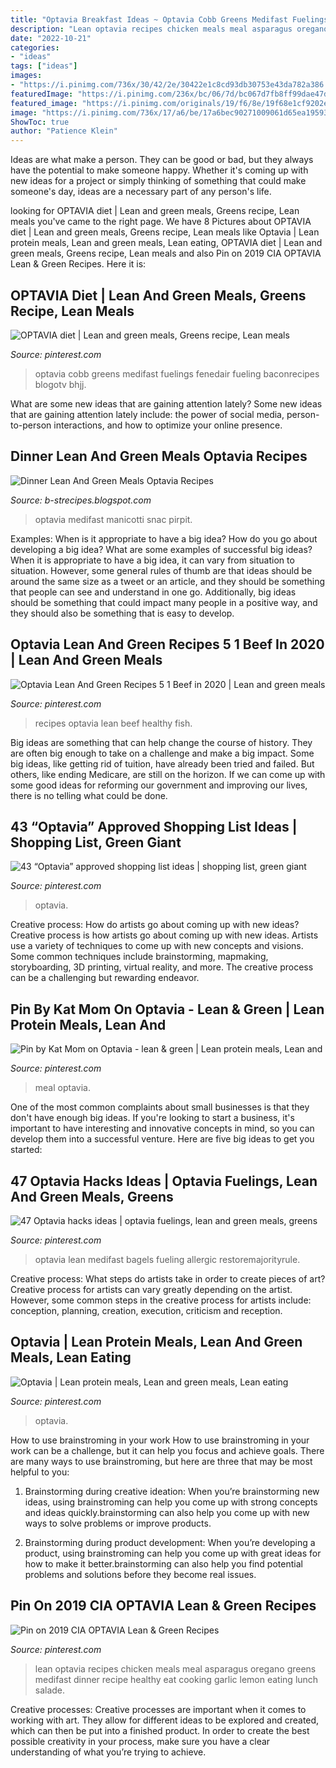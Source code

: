 ```yaml
---
title: "Optavia Breakfast Ideas ~ Optavia Cobb Greens Medifast Fuelings Fenedair Fueling Baconrecipes Blogotv Bhjj"
description: "Lean optavia recipes chicken meals meal asparagus oregano greens medifast dinner recipe healthy eat cooking garlic lemon eating lunch salade"
date: "2022-10-21"
categories:
- "ideas"
tags: ["ideas"]
images:
- "https://i.pinimg.com/736x/30/42/2e/30422e1c8cd93db30753e43da782a386.jpg"
featuredImage: "https://i.pinimg.com/236x/bc/06/7d/bc067d7fb8ff99dae47d5423d9aa223d.jpg"
featured_image: "https://i.pinimg.com/originals/19/f6/8e/19f68e1cf9202efe21724acbe68560f3.jpg"
image: "https://i.pinimg.com/736x/17/a6/be/17a6bec90271009061d65ea19593d4cb.jpg"
ShowToc: true
author: "Patience Klein"
---
```



Ideas are what make a person. They can be good or bad, but they always have the potential to make someone happy. Whether it's coming up with new ideas for a project or simply thinking of something that could make someone's day, ideas are a necessary part of any person's life.

	

		
looking for OPTAVIA diet | Lean and green meals, Greens recipe, Lean meals you've came to the right page. We have 8 Pictures about OPTAVIA diet | Lean and green meals, Greens recipe, Lean meals like Optavia | Lean protein meals, Lean and green meals, Lean eating, OPTAVIA diet | Lean and green meals, Greens recipe, Lean meals and also Pin on 2019 CIA OPTAVIA Lean &amp; Green Recipes. Here it is:
		
    
## OPTAVIA Diet | Lean And Green Meals, Greens Recipe, Lean Meals

<img loading=lazy src="https://i.pinimg.com/736x/17/a6/be/17a6bec90271009061d65ea19593d4cb.jpg" onerror="this.onerror=null;this.src='https://tse1.mm.bing.net/th?id=OIP.cwTKB1YADUFzcCdc6AYWGQHaNI&amp;pid=15.1';" alt="OPTAVIA diet | Lean and green meals, Greens recipe, Lean meals">

_Source: pinterest.com_

>optavia cobb greens medifast fuelings fenedair fueling baconrecipes blogotv bhjj. 

	

What are some new ideas that are gaining attention lately?
Some new ideas that are gaining attention lately include: the power of social media, person-to-person interactions, and how to optimize your online presence.

    
## Dinner Lean And Green Meals Optavia Recipes

<img loading=lazy src="https://i.pinimg.com/564x/bd/1b/01/bd1b01c11ee997cfe089e213c8c92993.jpg" onerror="this.onerror=null;this.src='https://tse2.mm.bing.net/th?id=OIP.zAYWdMmlcct63jUEqsMYWAHaNI&amp;pid=15.1';" alt="Dinner Lean And Green Meals Optavia Recipes">

_Source: b-strecipes.blogspot.com_

>optavia medifast manicotti snac pirpit. 

	

Examples: When is it appropriate to have a big idea? How do you go about developing a big idea? What are some examples of successful big ideas?
When it is appropriate to have a big idea, it can vary from situation to situation. However, some general rules of thumb are that ideas should be around the same size as a tweet or an article, and they should be something that people can see and understand in one go. Additionally, big ideas should be something that could impact many people in a positive way, and they should also be something that is easy to develop.

    
## Optavia Lean And Green Recipes 5 1 Beef In 2020 | Lean And Green Meals

<img loading=lazy src="https://i.pinimg.com/originals/a0/2a/75/a02a75b5544cfdf0509018e794f22652.jpg" onerror="this.onerror=null;this.src='https://tse4.mm.bing.net/th?id=OIP.xDI01kgBnFHQX2-kxe6fFgHaNI&amp;pid=15.1';" alt="Optavia Lean And Green Recipes 5 1 Beef in 2020 | Lean and green meals">

_Source: pinterest.com_

>recipes optavia lean beef healthy fish. 

	

Big ideas are something that can help change the course of history. They are often big enough to take on a challenge and make a big impact. Some big ideas, like getting rid of tuition, have already been tried and failed. But others, like ending Medicare, are still on the horizon. If we can come up with some good ideas for reforming our government and improving our lives, there is no telling what could be done.

    
## 43 “Optavia” Approved Shopping List Ideas | Shopping List, Green Giant

<img loading=lazy src="https://i.pinimg.com/474x/4c/da/79/4cda792ce577299cf83f67a69a079902.jpg" onerror="this.onerror=null;this.src='https://tse4.mm.bing.net/th?id=OIP.eEmAWJhlnRCM6qUSHORt7wAAAA&amp;pid=15.1';" alt="43 “Optavia” approved shopping list ideas | shopping list, green giant">

_Source: pinterest.com_

>optavia. 

	

Creative process: How do artists go about coming up with new ideas?
Creative process is how artists go about coming up with new ideas. Artists use a variety of techniques to come up with new concepts and visions. Some common techniques include brainstorming, mapmaking, storyboarding, 3D printing, virtual reality, and more. The creative process can be a challenging but rewarding endeavor.

    
## Pin By Kat Mom On Optavia - Lean &amp; Green | Lean Protein Meals, Lean And

<img loading=lazy src="https://i.pinimg.com/736x/30/42/2e/30422e1c8cd93db30753e43da782a386.jpg" onerror="this.onerror=null;this.src='https://tse1.mm.bing.net/th?id=OIP.Ok4jCgq20PM6VBoO_vukIAHaNK&amp;pid=15.1';" alt="Pin by Kat Mom on Optavia - lean &amp; green | Lean protein meals, Lean and">

_Source: pinterest.com_

>meal optavia. 

	

One of the most common complaints about small businesses is that they don't have enough big ideas. If you're looking to start a business, it's important to have interesting and innovative concepts in mind, so you can develop them into a successful venture. Here are five big ideas to get you started: 

    
## 47 Optavia Hacks Ideas | Optavia Fuelings, Lean And Green Meals, Greens

<img loading=lazy src="https://i.pinimg.com/236x/bc/06/7d/bc067d7fb8ff99dae47d5423d9aa223d.jpg" onerror="this.onerror=null;this.src='https://tse4.mm.bing.net/th?id=OIP.Ap4cRrKOAw5s4qaf9OeBagAAAA&amp;pid=15.1';" alt="47 Optavia hacks ideas | optavia fuelings, lean and green meals, greens">

_Source: pinterest.com_

>optavia lean medifast bagels fueling allergic restoremajorityrule. 

	

Creative process: What steps do artists take in order to create pieces of art?
Creative process for artists can vary greatly depending on the artist. However, some common steps in the creative process for artists include: conception, planning, creation, execution, criticism and reception.

    
## Optavia | Lean Protein Meals, Lean And Green Meals, Lean Eating

<img loading=lazy src="https://i.pinimg.com/originals/19/f6/8e/19f68e1cf9202efe21724acbe68560f3.jpg" onerror="this.onerror=null;this.src='https://tse3.mm.bing.net/th?id=OIP.uIJL3_CNTc54M5ifQdf09wHaQA&amp;pid=15.1';" alt="Optavia | Lean protein meals, Lean and green meals, Lean eating">

_Source: pinterest.com_

>optavia. 

	

How to use brainstroming in your work
How to use brainstroming in your work can be a challenge, but it can help you focus and achieve goals. There are many ways to use brainstroming, but here are three that may be most helpful to you:
1. Brainstorming during creative ideation: When you’re brainstorming new ideas, using brainstroming can help you come up with strong concepts and ideas quickly.brainstorming can also help you come up with new ways to solve problems or improve products.

2. Brainstorming during product development: When you’re developing a product, using brainstroming can help you come up with great ideas for how to make it better.brainstorming can also help you find potential problems and solutions before they become real issues.


    
## Pin On 2019 CIA OPTAVIA Lean &amp; Green Recipes

<img loading=lazy src="https://i.pinimg.com/736x/68/84/c7/6884c71cfb4796ca45021f71cb004b2e.jpg" onerror="this.onerror=null;this.src='https://tse3.mm.bing.net/th?id=OIP.KKAITbZ_S0bl88AnmMqbEQHaNI&amp;pid=15.1';" alt="Pin on 2019 CIA OPTAVIA Lean &amp; Green Recipes">

_Source: pinterest.com_

>lean optavia recipes chicken meals meal asparagus oregano greens medifast dinner recipe healthy eat cooking garlic lemon eating lunch salade. 

	

Creative processes:
Creative processes are important when it comes to working with art. They allow for different ideas to be explored and created, which can then be put into a finished product. In order to create the best possible creativity in your process, make sure you have a clear understanding of what you’re trying to achieve.

